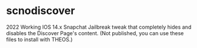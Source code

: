# scnodiscover
2022 Working IOS 14.x Snapchat Jailbreak tweak that completely hides and disables the Discover Page's content. (Not published, you can use these files to install with THEOS.)
